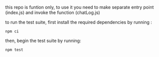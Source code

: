 this repo is funtion only, to use it you need to make separate entry point (index.js) and invoke the function (chatLog.js)

to run the test suite, first install the required dependencies by running :
```
npm ci
```

then, begin the test suite by running:
```
npm test
```